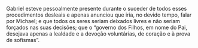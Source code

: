 ﻿Gabriel esteve pessoalmente presente durante o suceder de todos esses procedimentos desleais e apenas anunciou que iria, no devido tempo, falar por Michael; e que todos os seres seriam deixados livres e não seriam forçados nas suas decisões; que o “governo dos Filhos, em nome do Pai, desejava apenas a lealdade e a devoção voluntárias, de coração e à prova de sofismas”.